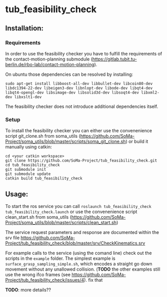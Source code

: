 # tub_feasibility_check

## Installation:
### Requirements
In order to use the feasibility checker you have to fulfill the requirements of the contact-motion-planning submodule (https://gitlab.tubit.tu-berlin.de/rbo-lab/contact-motion-planning).

On ubuntu those dependencies can be resolved by installing:
```
sudo apt-get install libboost-all-dev libbullet-dev libcoin80-dev libdc1394-22-dev libeigen3-dev libnlopt-dev libode-dev libqt4-dev libqt4-opengl-dev libsimage-dev libsolid3d-dev libsoqt4-dev libxml2-dev libxslt1-dev
```
The feasibility checker does not introduce additional dependencies itself.

### Setup
To install the feasibility checker you can either use the convenenience script git_clone.sh from soma_utils (https://github.com/SoMa-Project/soma_utils/blob/master/scripts/soma_git_clone.sh) or build it manually using catkin:

```
cd <your catkin workspace>
git clone https://github.com/SoMa-Project/tub_feasibility_check.git
cd tub_feasibility_check
git submodule init
git submodule update
catkin build tub_feasibility_check
```


## Usage:
To start the ros service you can call ``` roslaunch tub_feasibility_check tub_feasibility_check.launch ``` or use the convenenience script clean_start.sh from soma_utils (https://github.com/SoMa-Project/soma_utils/blob/master/scripts/clean_start.sh)

The service request parameters and response are documented within the srv file https://github.com/SoMa-Project/tub_feasibility_check/blob/master/srv/CheckKinematics.srv

For example calls to the service (using the comand line) check out the scripts in the `example` folder.
The simplest example is `surface_grasp_sampling_simple.sh`, which encodes a straight go down movement without any unallowed collision. (**TODO** the other examples still use the wrong ifco frames (see https://github.com/SoMa-Project/tub_feasibility_check/issues/4). fix that

**TODO**: more details??

